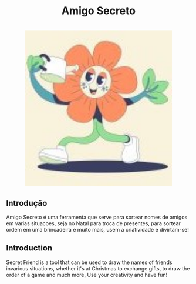 <div align="center">
  <h1>Amigo Secreto</h1>
  <br />
  <img src="https://github.com/Themarys24/secret-friend-challenge/blob/main/Imagens/imagem.jpg?raw=true" alt="Imagem do Amigo Secreto" width="400px">
</div>

## Introdução
Amigo Secreto é uma ferramenta que serve para sortear nomes de amigos em varias situacoes, seja no Natal para troca de presentes, para sortear ordem em uma brincadeira e muito mais, usem a criatividade e divirtam-se!

## Introduction
Secret Friend is a tool that can be used to draw the names of friends invarious situations, whether it's at Christmas to exchange gifts, to draw the order of a game and much more, Use your creativity and have fun!
